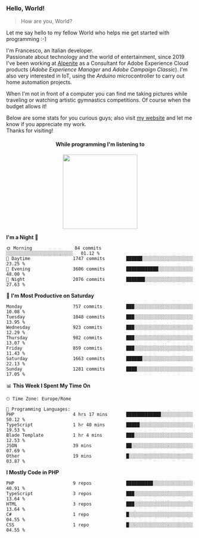 ### Hello, World!

> How are you, World?

Let me say hello to my fellow World who helps me get started with programming :-)

I'm Francesco, an Italian developer.  
Passionate about technology and the world of entertainment, since 2019 I've been working at [Alpenite](https://www.alpenite.com) as a Consultant for Adobe Experience Cloud products (*Adobe Experience Manager* and *Adobe Campaign Classic*). I'm also very interested in IoT, using the *Arduino* microcontroller to carry out home automation projects.

When I'm not in front of a computer you can find me taking pictures while traveling or watching artistic gymnastics competitions. Of course when the budget allows it!

Below are some stats for you curious guys; also visit [my website](https://www.francescorega.eu) and let me know if you appreciate my work.  
Thanks for visiting!

<div align="center">
  <h4>While programming I'm listening to</h4>
  <a href="https://apps.francescorega.eu/now-playing/11147232609" target="_blank"><img src="https://apps.francescorega.eu/now-playing/11147232609" width="200"></a>
</div>

<!--START_SECTION:waka-->
**I'm a Night 🦉** 

```text
🌞 Morning                84 commits          ░░░░░░░░░░░░░░░░░░░░░░░░░   01.12 % 
🌆 Daytime                1747 commits        ██████░░░░░░░░░░░░░░░░░░░   23.25 % 
🌃 Evening                3606 commits        ████████████░░░░░░░░░░░░░   48.00 % 
🌙 Night                  2076 commits        ███████░░░░░░░░░░░░░░░░░░   27.63 % 
```
📅 **I'm Most Productive on Saturday** 

```text
Monday                   757 commits         ███░░░░░░░░░░░░░░░░░░░░░░   10.08 % 
Tuesday                  1048 commits        ███░░░░░░░░░░░░░░░░░░░░░░   13.95 % 
Wednesday                923 commits         ███░░░░░░░░░░░░░░░░░░░░░░   12.29 % 
Thursday                 982 commits         ███░░░░░░░░░░░░░░░░░░░░░░   13.07 % 
Friday                   859 commits         ███░░░░░░░░░░░░░░░░░░░░░░   11.43 % 
Saturday                 1663 commits        ██████░░░░░░░░░░░░░░░░░░░   22.13 % 
Sunday                   1281 commits        ████░░░░░░░░░░░░░░░░░░░░░   17.05 % 
```


📊 **This Week I Spent My Time On** 

```text
🕑︎ Time Zone: Europe/Rome

💬 Programming Languages: 
PHP                      4 hrs 17 mins       █████████████░░░░░░░░░░░░   50.12 % 
TypeScript               1 hr 40 mins        █████░░░░░░░░░░░░░░░░░░░░   19.53 % 
Blade Template           1 hr 4 mins         ███░░░░░░░░░░░░░░░░░░░░░░   12.53 % 
JSON                     39 mins             ██░░░░░░░░░░░░░░░░░░░░░░░   07.69 % 
Other                    19 mins             █░░░░░░░░░░░░░░░░░░░░░░░░   03.87 % 
```

**I Mostly Code in PHP** 

```text
PHP                      9 repos             ██████████░░░░░░░░░░░░░░░   40.91 % 
TypeScript               3 repos             ███░░░░░░░░░░░░░░░░░░░░░░   13.64 % 
HTML                     3 repos             ███░░░░░░░░░░░░░░░░░░░░░░   13.64 % 
C#                       1 repo              █░░░░░░░░░░░░░░░░░░░░░░░░   04.55 % 
CSS                      1 repo              █░░░░░░░░░░░░░░░░░░░░░░░░   04.55 % 
```




<!--END_SECTION:waka-->

